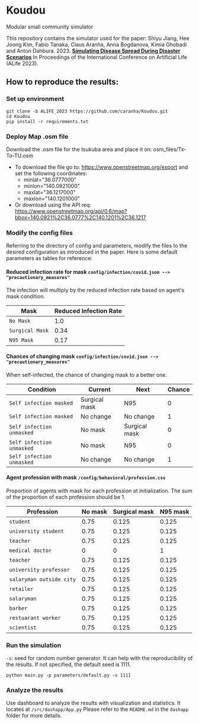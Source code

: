 # Koudou
Modular small community simulator

This repository contains the simulator used for the paper: Shiyu Jiang, Hee Joong Kim, Fabio Tanaka, Claus Aranha, 
Anna Bogdanova, Kimia Ghobadi and Anton Dahbura. 2023. [**Simulating Disease Spread During Disaster Scenarios**]() 
In Proceedings of the International Conference on Artificial Life (ALife 2023).

## How to reproduce the results:
### Set up environment
```
git clone -b ALIFE_2023 https://github.com/caranha/Koudou.git
cd Koudou
pip install -r requirements.txt
``` 
### Deploy Map .osm file
Download the .osm file for the tsukuba area and place it on: osm_files/Tx-To-TU.osm
- To download the file go to: https://www.openstreetmap.org/export and set the following coordinates:
  - minlat="36.0777000"
  - minlon="140.0921000" 
  - maxlat="36.1217000"
  - maxlon="140.1201000"
- Or download using the API req:
        https://www.openstreetmap.org/api/0.6/map?bbox=140.0921%2C36.0777%2C140.1201%2C36.1217
### Modify the config files
Referring to the directory of config and parameters, modify the files to the desired configuration as introduced in the
paper. Here is some default parameters as tables for reference:
#### Reduced infection rate for mask `config/infection/covid.json --> "precautionary_measures"`
The infection will multiply by the reduced infection rate based on agent's mask condition.

| Mask | Reduced Infection Rate |
| --- | --- |
| `No Mask` | 1.0 | 
| `Surgical Mask` | 0.34 |
| `N95 Mask` | 0.17 |
#### Chances of changing mask `config/infection/covid.json --> "precautionary_measures"`
When self-infected, the chance of changing mask to a better one.

| Condition | Current | Next | Chance |
| --- | --- | --- | --- |
| `Self infection masked` | Surgical mask | N95 | 0 |
| `Self infection masked` | No change | No change | 1 |
| `Self infection unmasked` | No mask | Surgical mask | 0 |
| `Self infection unmasked` | No mask | N95 | 0 |
| `Self infection unmasked` | No change | No change | 1 |
#### Agent profession with mask `/config/behavioral/profession.csv`
Proportion of agents with mask for each profession at initialization. The sum of the proportion of each profession should be 1.

| Profession | No mask | Surgical mask | N95 mask |
| --- | --- | --- | --- |
| `student` | 0.75 | 0.125 | 0.125 |
| `university student` | 0.75 | 0.125 | 0.125 |
| `teacher` | 0.75 | 0.125 | 0.125 |
| `medical doctor` | 0 | 0 | 1 |
| `teacher` | 0.75 | 0.125 | 0.125 |
| `university professor` | 0.75 | 0.125 | 0.125 |
| `salaryman outside city` | 0.75 | 0.125 | 0.125 |
| `retailer` | 0.75 | 0.125 | 0.125 |
| `salaryman` | 0.75 | 0.125 | 0.125 |
| `barber` | 0.75 | 0.125 | 0.125 |
| `restuarant worker` | 0.75 | 0.125 | 0.125 |
| `scientist` | 0.75 | 0.125 | 0.125 |


### Run the simulation
`-s`: seed for random number generator. It can help with the reproducibility of the results. If not specified, the
default seed is 1111.
```
python main.py -p parameters/default.py -s 1111
```
### Analyze the results
Use dashboard to analyze the results with visualization and statistics. It locates at `/src/dashapp/App.py`
Please refer to the `README.md` in the `dashapp` folder for more details.